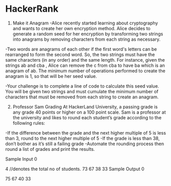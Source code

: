 # HackerRank
1) Make it Anagram
-Alice recently started learning about cryptography and wants to create her own encryption method. Alice decides to generate a random seed for her encryption by transforming two strings into anagrams by removing characters from each string as necessary.

-Two words are anagrams of each other if the first word's letters can be rearranged to form the second word. So, the two strings must have the same characters (in any order) and the same length. For instance, given the strings ab and cba , Alice can remove the c from cba to have ba which is an anagram of ab. The minimum number of operations performed to create the anagram is 1, so that will be her seed value.

-Your challenge is to complete a line of code to calculate this seed value. You will be given two strings and must cumulate the minimum number of characters that must be removed from each string to create an anagram.

2) Professor Sam Grading
At HackerLand University, a passing grade is any grade 40 points or higher on a 100 point scale. Sam is a professor at the university and likes to round each student’s grade according to the following rules:

-If the difference between the grade and the next higher multiple of 5 is less than 3, round to the next higher multiple of 5
-If the grade is less than 38, don’t bother as it’s still a failing grade
-Automate the rounding process then round a list of grades and print the results.

Sample Input 0

4 //denotes the total no of students.
73
67
38
33
Sample Output 0

75
67
40
33
